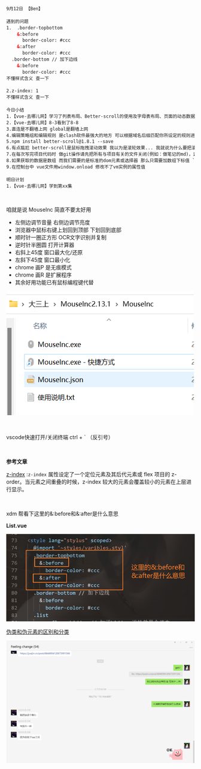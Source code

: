 ```html
9月12日 【Ben】

遇到的问题
1.  .border-topbottom
    &:before
      border-color: #ccc
    &:after
      border-color: #ccc
  .border-bottom // 加下边线
    &:before
      border-color: #ccc
不懂样式含义 查一下

2.z-index: 1
不懂样式含义 查一下

今日小结
1.【vue-去哪儿网】学习了列表布局、Better-scroll的使用及字母表布局、页面的动态数据渲染、兄弟组件间联动、列表切换性能优化、搜索功能实现
2.【vue-去哪儿网】8-3看到了8-8
3.直连是不翻墙上网 global是翻墙上网
4.编辑策略组和编辑规则 是clash软件最强大的地方 可以根据域名后缀匹配你所设定的规则进行科学上网 如果只是简单的翻墙这两个功能就不用编辑
5.npm install better-scroll@1.8.1 --save
6.有点尴尬 better-scroll是鼠标拖拽滚动效果 我以为是滚轮效果... 我就说为什么要把滚轮效果禁用掉嘛
7.在每次写完项目代码时 做git操作请先把所有与项目有关的文件关闭(例如：做笔记的md)，这样才不用去管保存覆盖问题 切换分支时请检查好是否还有文件未上传 文件上传的是否为想要上传的分支
8.如果获取的数据是数组 而我们需要的是标准的dom元素或选择器 那么只需要加数组下标值 `数组名[0]` 便可以
9.在控制台中 vue文件用window.onload 修改不了vm实例的属性值 

明日计划
1.【vue-去哪儿网】学到第xx集
```

​	

咱就是说 MouseInc 简直不要太好用

- 左侧边调节音量 右侧边调节亮度
- 浏览器中鼠标右键上划回到顶部 下划回到底部
- 顺时针一圈正方形 OCR文字识别并复制
- 逆时针半圈圆 打开计算器
- 右斜上45度 窗口最大化/还原
- 左斜下45度 窗口最小化
- chrome 画P 是无痕模式
- chrome 画R 是扩展程序
- 其余好用功能已有鼠标编程键代替

![image-20220912215938224](9月12日.assets/image-20220912215938224.png)

​	

vscode快速打开/关闭终端 ctrl + `  （反引号）

​	

**参考文章**

[z-index](https://developer.mozilla.org/zh-CN/docs/Web/CSS/z-index) :`z-index` 属性设定了一个定位元素及其后代元素或 flex 项目的 z-order。当元素之间重叠的时候，z-index 较大的元素会覆盖较小的元素在上层进行显示。

​	

xdm 帮看下这里的&:before和&:after是什么意思

**List.vue**

![image-20220913115932753](9月12日.assets/image-20220913115932753.png)

[伪类和伪元素的区别和分类](https://juejin.cn/post/6844904120675991566)

![image-20220913120101372](9月12日.assets/image-20220913120101372.png)
